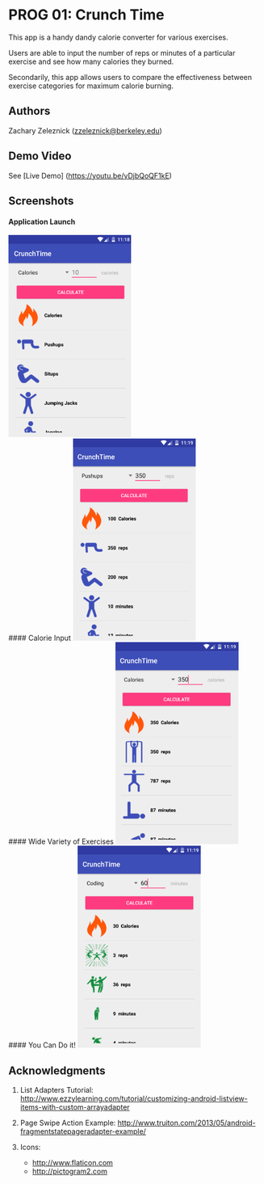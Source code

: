 # PROG 01: Crunch Time

This app is a handy dandy calorie converter for various exercises.

Users are able to input the number of reps or minutes of a particular exercise and see how many calories they burned.

Secondarily, this app allows users to compare the effectiveness between exercise categories for maximum calorie burning.

## Authors

Zachary Zeleznick ([zzeleznick@berkeley.edu](mailto:zzeleznick@berkeley.edu))

## Demo Video

See [Live Demo] (https://youtu.be/vDjbQoQF1kE)

## Screenshots

#### Application Launch
<img src="screenshots/Application%20Launch.png" height="400" alt="Screenshot 1"/>
<br>
#### Calorie Input
<img src="screenshots/Exercise%20Input.png" height="400" alt="Screenshot 2"/>
<br>
#### Wide Variety of Exercises
<img src="screenshots/Additional%20Exercises.png" height="400" alt="Screenshot 3"/>
<br>
#### You Can Do it!
<img src="screenshots/Silly%20Exercises.png" height="400" alt="Screenshot 4"/>

## Acknowledgments

1. List Adapters Tutorial:
    http://www.ezzylearning.com/tutorial/customizing-android-listview-items-with-custom-arrayadapter
    
2. Page Swipe Action Example:
    http://www.truiton.com/2013/05/android-fragmentstatepageradapter-example/
3. Icons:
    * http://www.flaticon.com
    * http://pictogram2.com

